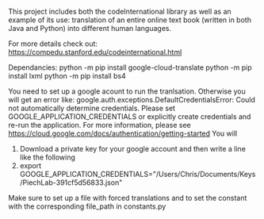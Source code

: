 This project includes both the codeInternational library as well as an example of its use: translation of an entire online text book (written in both Java and Python) into different human languages. 

For more details check out:
https://compedu.stanford.edu/codeinternational.html

Dependancies:
python -m pip install google-cloud-translate
python -m pip install lxml
python -m pip install bs4

You need to set up a google acount to run the tranlsation. Otherwise you will get an error like:
google.auth.exceptions.DefaultCredentialsError: Could not automatically determine credentials. Please set GOOGLE_APPLICATION_CREDENTIALS or explicitly create credentials and re-run the application. For more information, please see https://cloud.google.com/docs/authentication/getting-started
You will 
1. Download a private key for your google account and then write a line like the following
2. export GOOGLE_APPLICATION_CREDENTIALS="/Users/Chris/Documents/Keys/PiechLab-391cf5d56833.json"

Make sure to set up a file with forced translations and to set the constant with the corresponding file_path in constants.py